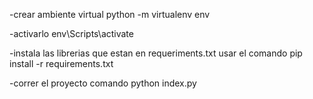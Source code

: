 -crear ambiente virtual
python -m virtualenv env

-activarlo
env\Scripts\activate

-instala las librerias que estan en requeriments.txt
usar el comando
pip install -r requirements.txt

-correr el proyecto
comando python index.py
